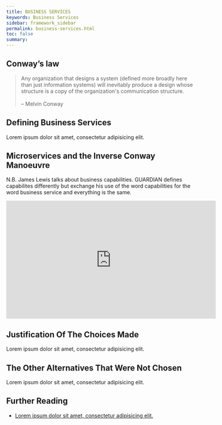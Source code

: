 ```yaml
---
title: BUSINESS SERVICES
keywords: Business Services
sidebar: framework_sidebar
permalink: business-services.html
toc: false
summary:
---
```


## Conway’s law
> Any organization that designs a system (defined more broadly here than just information systems) will inevitably produce a design whose structure is a copy of the organization's communication structure.  
> <br>– Melvin Conway

## Defining Business Services
Lorem ipsum dolor sit amet, consectetur adipisicing elit.

## Microservices and the Inverse Conway Manoeuvre
N.B. James Lewis talks about business capabilities. GUARDIAN defines capabilites differently but exchange his use of the word capabilities for the word business service and everything is the same.

<iframe width="560" height="315" src="https://www.youtube.com/embed/uicjqeZO690" frameborder="0" allowfullscreen></iframe>

## Justification Of The Choices Made
Lorem ipsum dolor sit amet, consectetur adipisicing elit.

## The Other Alternatives That Were Not Chosen
Lorem ipsum dolor sit amet, consectetur adipisicing elit.

## Further Reading
* [Lorem ipsum dolor sit amet, consectetur adipisicing elit.]()
